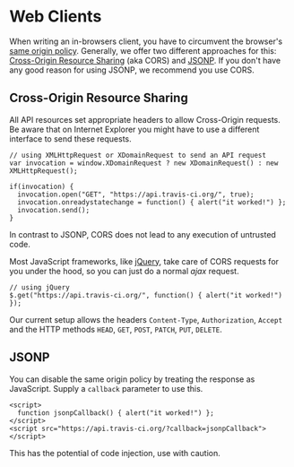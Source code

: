 # Web Clients

When writing an in-browsers client, you have to circumvent the browser's
[same origin policy](http://en.wikipedia.org/wiki/Same_origin_policy).
Generally, we offer two different approaches for this:
[Cross-Origin Resource Sharing](http://en.wikipedia.org/wiki/Cross-origin_resource_sharing) (aka CORS)
and [JSONP](http://en.wikipedia.org/wiki/JSONP). If you don't have any good
reason for using JSONP, we recommend you use CORS.

## Cross-Origin Resource Sharing

All API resources set appropriate headers to allow Cross-Origin requests. Be
aware that on Internet Explorer you might have to use a different interface to
send these requests.

    // using XMLHttpRequest or XDomainRequest to send an API request
    var invocation = window.XDomainRequest ? new XDomainRequest() : new XMLHttpRequest();

    if(invocation) {
      invocation.open("GET", "https://api.travis-ci.org/", true);
      invocation.onreadystatechange = function() { alert("it worked!") };
      invocation.send();
    }

In contrast to JSONP, CORS does not lead to any execution of untrusted code.

Most JavaScript frameworks, like [jQuery](http://jquery.com), take care of CORS
requests for you under the hood, so you can just do a normal *ajax* request.

    // using jQuery
    $.get("https://api.travis-ci.org/", function() { alert("it worked!") });

Our current setup allows the headers `Content-Type`, `Authorization`, `Accept` and the HTTP methods `HEAD`, `GET`, `POST`, `PATCH`, `PUT`, `DELETE`.

## JSONP

You can disable the same origin policy by treating the response as JavaScript.
Supply a `callback` parameter to use this.

    <script>
      function jsonpCallback() { alert("it worked!") };
    </script>
    <script src="https://api.travis-ci.org/?callback=jsonpCallback"></script>

This has the potential of code injection, use with caution.
